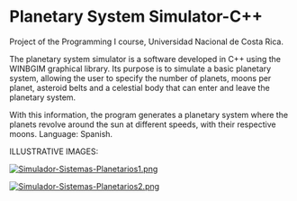 # Planetary System Simulator-C++
Project of the Programming I course, Universidad Nacional de Costa Rica.

The planetary system simulator is a software developed in C++ using the WINBGIM graphical library. Its purpose is to simulate a basic planetary system, allowing the user to specify the number of planets, moons per planet, asteroid belts and a celestial body that can enter and leave the planetary system.

With this information, the program generates a planetary system where the planets revolve around the sun at different speeds, with their respective moons.
Language: Spanish.

ILLUSTRATIVE IMAGES:

[![Simulador-Sistemas-Planetarios1.png](https://i.postimg.cc/VvtsPvyw/Simulador-Sistemas-Planetarios1.png)](https://postimg.cc/MfWJyWK3)

[![Simulador-Sistemas-Planetarios2.png](https://i.postimg.cc/Qdm83vzF/Simulador-Sistemas-Planetarios2.png)](https://postimg.cc/87FQdXNG)
